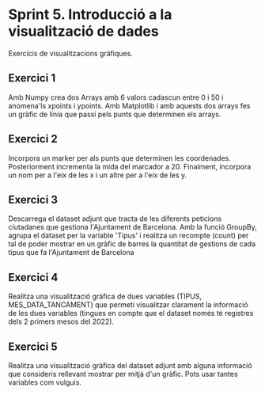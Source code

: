 # Sprint 5. Introducció a la visualització de dades
Exercicis de visualitzacions gràfiques.

## Exercici 1
Amb Numpy crea dos Arrays amb 6 valors cadascun entre 0 i 50 i anomena'ls xpoints i ypoints. Amb Matplotlib i amb aquests dos arrays fes un gràfic de línia que passi pels punts que determinen els arrays.



## Exercici 2
Incorpora un marker per als punts que determinen les coordenades. Posteriorment incrementa la mida del marcador a 20. Finalment, incorpora un nom per a l'eix de les x i un altre per a l'eix de les y.



## Exercici 3
Descarrega el dataset adjunt que tracta de les diferents peticions ciutadanes que gestiona l'Ajuntament de Barcelona. Amb la funció GroupBy, agrupa el dataset per la variable 'Tipus' i realitza un recompte (count) per tal de poder mostrar en un gràfic de barres la quantitat de gestions de cada tipus que fa l'Ajuntament de Barcelona



## Exercici 4
Realitza una visualització gràfica de dues variables (TIPUS, MES_DATA_TANCAMENT) que permeti visualitzar clarament la informació de les dues variables (tingues en compte que el dataset només té registres dels 2 primers mesos del 2022).



## Exercici 5
Realitza una visualització gràfica del dataset adjunt amb alguna informació que consideris rellevant mostrar per mitjà d'un gràfic. Pots usar tantes variables com vulguis.
